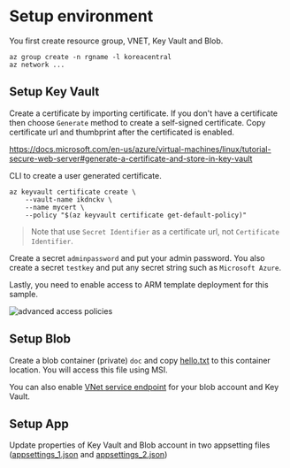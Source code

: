 # Setup environment

You first create resource group, VNET, Key Vault and Blob.

```
az group create -n rgname -l koreacentral
az network ...
```

## Setup Key Vault

Create a certificate by importing certificate. If you don't have a certificate then choose `Generate` method to create a self-signed certificate. Copy certificate url and thumbprint after the certificated is enabled.

https://docs.microsoft.com/en-us/azure/virtual-machines/linux/tutorial-secure-web-server#generate-a-certificate-and-store-in-key-vault

CLI to create a user generated certificate.

```
az keyvault certificate create \
    --vault-name ikdnckv \
    --name mycert \
    --policy "$(az keyvault certificate get-default-policy)"
```

> Note that use `Secret Identifier` as a certificate url, not `Certificate Identifier`. 

Create a secret `adminpassword` and put your admin password. You also create a secret `testkey` and put any secret string such as `Microsoft Azure`.

Lastly, you need to enable access to ARM template deployment for this sample. 

![advanced access policies](https://docs.microsoft.com/en-us/azure/azure-resource-manager/media/resource-manager-tutorial-use-key-vault/resource-manager-tutorial-key-vault-access-policies.png)

## Setup Blob

Create a blob container (private) `doc` and copy [hello.txt](./asset/hello.txt) to this container location. You will access this file using MSI.

You can also enable [VNet service endpoint](https://docs.microsoft.com/en-us/azure/virtual-network/virtual-network-service-endpoints-overview) for your blob account and Key Vault.

## Setup App

Update properties of Key Vault and Blob account in two appsetting files ([appsettings_1.json](./asset/appsettings_1.json) and [appsettings_2.json](./asset/appsettings_2.json))
